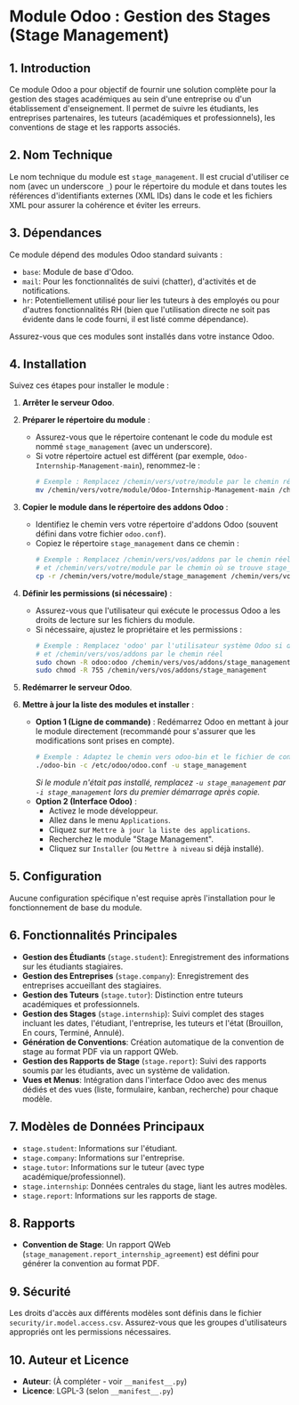 # Module Odoo : Gestion des Stages (Stage Management)

## 1. Introduction

Ce module Odoo a pour objectif de fournir une solution complète pour la gestion des stages académiques au sein d'une entreprise ou d'un établissement d'enseignement. Il permet de suivre les étudiants, les entreprises partenaires, les tuteurs (académiques et professionnels), les conventions de stage et les rapports associés.

## 2. Nom Technique

Le nom technique du module est `stage_management`. Il est crucial d'utiliser ce nom (avec un underscore `_`) pour le répertoire du module et dans toutes les références d'identifiants externes (XML IDs) dans le code et les fichiers XML pour assurer la cohérence et éviter les erreurs.

## 3. Dépendances

Ce module dépend des modules Odoo standard suivants :

*   `base`: Module de base d'Odoo.
*   `mail`: Pour les fonctionnalités de suivi (chatter), d'activités et de notifications.
*   `hr`: Potentiellement utilisé pour lier les tuteurs à des employés ou pour d'autres fonctionnalités RH (bien que l'utilisation directe ne soit pas évidente dans le code fourni, il est listé comme dépendance).

Assurez-vous que ces modules sont installés dans votre instance Odoo.

## 4. Installation

Suivez ces étapes pour installer le module :

1.  **Arrêter le serveur Odoo**.

2.  **Préparer le répertoire du module** :
    *   Assurez-vous que le répertoire contenant le code du module est nommé `stage_management` (avec un underscore).
    *   Si votre répertoire actuel est différent (par exemple, `Odoo-Internship-Management-main`), renommez-le :
        ```bash
        # Exemple : Remplacez /chemin/vers/votre/module par le chemin réel
        mv /chemin/vers/votre/module/Odoo-Internship-Management-main /chemin/vers/votre/module/stage_management
        ```

3.  **Copier le module dans le répertoire des addons Odoo** :
    *   Identifiez le chemin vers votre répertoire d'addons Odoo (souvent défini dans votre fichier `odoo.conf`).
    *   Copiez le répertoire `stage_management` dans ce chemin :
        ```bash
        # Exemple : Remplacez /chemin/vers/vos/addons par le chemin réel
        # et /chemin/vers/votre/module par le chemin où se trouve stage_management
        cp -r /chemin/vers/votre/module/stage_management /chemin/vers/vos/addons/
        ```

4.  **Définir les permissions (si nécessaire)** :
    *   Assurez-vous que l'utilisateur qui exécute le processus Odoo a les droits de lecture sur les fichiers du module.
    *   Si nécessaire, ajustez le propriétaire et les permissions :
        ```bash
        # Exemple : Remplacez 'odoo' par l'utilisateur système Odoo si différent
        # et /chemin/vers/vos/addons par le chemin réel
        sudo chown -R odoo:odoo /chemin/vers/vos/addons/stage_management
        sudo chmod -R 755 /chemin/vers/vos/addons/stage_management
        ```

5.  **Redémarrer le serveur Odoo**.

6.  **Mettre à jour la liste des modules et installer** :
    *   **Option 1 (Ligne de commande)** : Redémarrez Odoo en mettant à jour le module directement (recommandé pour s'assurer que les modifications sont prises en compte).
        ```bash
        # Exemple : Adaptez le chemin vers odoo-bin et le fichier de configuration
        ./odoo-bin -c /etc/odoo/odoo.conf -u stage_management
        ```
        *Si le module n'était pas installé, remplacez `-u stage_management` par `-i stage_management` lors du premier démarrage après copie.*
    *   **Option 2 (Interface Odoo)** :
        *   Activez le mode développeur.
        *   Allez dans le menu `Applications`.
        *   Cliquez sur `Mettre à jour la liste des applications`.
        *   Recherchez le module "Stage Management".
        *   Cliquez sur `Installer` (ou `Mettre à niveau` si déjà installé).

## 5. Configuration

Aucune configuration spécifique n'est requise après l'installation pour le fonctionnement de base du module.

## 6. Fonctionnalités Principales

*   **Gestion des Étudiants** (`stage.student`): Enregistrement des informations sur les étudiants stagiaires.
*   **Gestion des Entreprises** (`stage.company`): Enregistrement des entreprises accueillant des stagiaires.
*   **Gestion des Tuteurs** (`stage.tutor`): Distinction entre tuteurs académiques et professionnels.
*   **Gestion des Stages** (`stage.internship`): Suivi complet des stages incluant les dates, l'étudiant, l'entreprise, les tuteurs et l'état (Brouillon, En cours, Terminé, Annulé).
*   **Génération de Conventions**: Création automatique de la convention de stage au format PDF via un rapport QWeb.
*   **Gestion des Rapports de Stage** (`stage.report`): Suivi des rapports soumis par les étudiants, avec un système de validation.
*   **Vues et Menus**: Intégration dans l'interface Odoo avec des menus dédiés et des vues (liste, formulaire, kanban, recherche) pour chaque modèle.

## 7. Modèles de Données Principaux

*   `stage.student`: Informations sur l'étudiant.
*   `stage.company`: Informations sur l'entreprise.
*   `stage.tutor`: Informations sur le tuteur (avec type académique/professionnel).
*   `stage.internship`: Données centrales du stage, liant les autres modèles.
*   `stage.report`: Informations sur les rapports de stage.

## 8. Rapports

*   **Convention de Stage**: Un rapport QWeb (`stage_management.report_internship_agreement`) est défini pour générer la convention au format PDF.

## 9. Sécurité

Les droits d'accès aux différents modèles sont définis dans le fichier `security/ir.model.access.csv`. Assurez-vous que les groupes d'utilisateurs appropriés ont les permissions nécessaires.

## 10. Auteur et Licence

*   **Auteur**: (À compléter - voir `__manifest__.py`)
*   **Licence**: LGPL-3 (selon `__manifest__.py`)

